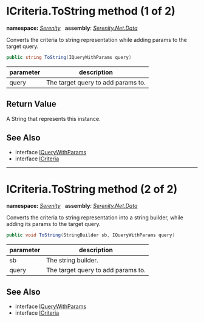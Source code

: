 # ICriteria.ToString method (1 of 2)
**namespace:** *[Serenity](../../README.md#serenity-namespace)*   **assembly**: *[Serenity.Net.Data](../../README.md)*

Converts the criteria to string representation while adding params to the target query.

```csharp
public string ToString(IQueryWithParams query)
```

| parameter | description |
| --- | --- |
| query | The target query to add params to. |

## Return Value

A String that represents this instance.

## See Also

* interface [IQueryWithParams](../../Serenity.Data/IQueryWithParams.md)
* interface [ICriteria](../ICriteria.md)

---

# ICriteria.ToString method (2 of 2)
**namespace:** *[Serenity](../../README.md#serenity-namespace)*   **assembly**: *[Serenity.Net.Data](../../README.md)*

Converts the criteria to string representation into a string builder, while adding its params to the target query.

```csharp
public void ToString(StringBuilder sb, IQueryWithParams query)
```

| parameter | description |
| --- | --- |
| sb | The string builder. |
| query | The target query to add params to. |

## See Also

* interface [IQueryWithParams](../../Serenity.Data/IQueryWithParams.md)
* interface [ICriteria](../ICriteria.md)